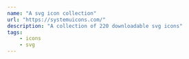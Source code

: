 ```yaml
---
name: "A svg icon collection"
url: "https://systemuicons.com/"
description: "A collection of 220 downloadable svg icons"
tags: 
    - icons
    - svg
---
```

